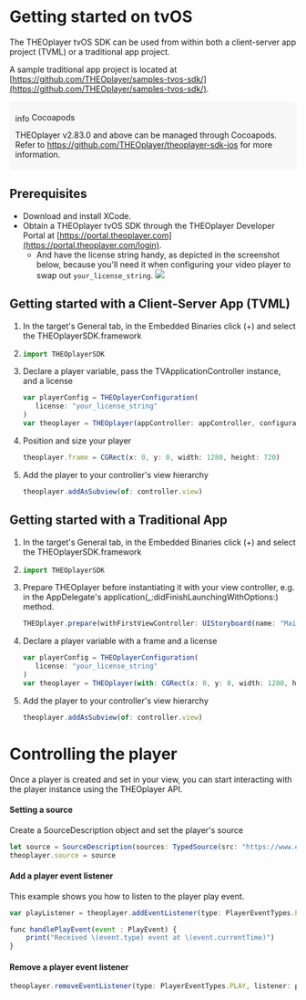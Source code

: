 # Getting started on tvOS

The THEOplayer tvOS SDK can be used from within both a client-server app project (TVML) or a traditional app project.

A sample traditional app project is located at [https://github.com/THEOplayer/samples-tvos-sdk/](https://github.com/THEOplayer/samples-tvos-sdk/).

<div style="background: #f7f7f7; padding: 5px 10px 5px 10px; border-radius: 5px 5px; margin-bottom: 20px;">
<p style="margin-bottom: 10px;"><span class="material-icons" style="font-size: 1em; position: relative; top: 2px;">info</span> Cocoapods</p>
<p>THEOplayer v2.83.0 and above can be managed through Cocoapods. Refer to <a href="https://github.com/THEOplayer/theoplayer-sdk-ios" target="_blank">https://github.com/THEOplayer/theoplayer-sdk-ios</a> for more information.</p>
</div>

## Prerequisites

- Download and install XCode.
- Obtain a THEOplayer tvOS SDK through the THEOplayer Developer Portal at [https://portal.theoplayer.com](https://portal.theoplayer.com/login).
  - And have the license string handy, as depicted in the screenshot below, because you'll need it when configuring your video player to swap out `your_license_string`.
    ![](https://cdn.theoplayer.com/images/git/theoplayer-ios-sdk-license-string.png)

## Getting started with a Client-Server App (TVML)

1.  In the target's General tab, in the Embedded Binaries click (+) and select the THEOplayerSDK.framework
2.  ```js
    import THEOplayerSDK
    ```

3.  Declare a player variable, pass the TVApplicationController instance, and a license

    ```js
    var playerConfig = THEOplayerConfiguration(
       license: "your_license_string"
    )
    var theoplayer = THEOplayer(appController: appController, configuration: playerConfig)
    ```

4.  Position and size your player

    ```js
    theoplayer.frame = CGRect(x: 0, y: 0, width: 1280, height: 720)
    ```

5.  Add the player to your controller's view hierarchy

    ```js
    theoplayer.addAsSubview(of: controller.view)
    ```

## Getting started with a Traditional App

1.  In the target's General tab, in the Embedded Binaries click (+) and select the THEOplayerSDK.framework
2.  ```js
    import THEOplayerSDK
    ```

3.  Prepare THEOplayer before instantiating it with your view controller, e.g. in the AppDelegate's application(\_:didFinishLaunchingWithOptions:) method.

    ```js
    THEOplayer.prepare(withFirstViewController: UIStoryboard(name: "Main", bundle: nil).instantiateInitialViewController())
    ```

4.  Declare a player variable with a frame and a license

    ```js
    var playerConfig = THEOplayerConfiguration(
       license: "your_license_string"
    )
    var theoplayer = THEOplayer(with: CGRect(x: 0, y: 0, width: 1280, height: 720), configuration: playerConfig)
    ```

5.  Add the player to your controller's view hierarchy

    ```js
    theoplayer.addAsSubview(of: controller.view)
    ```

# Controlling the player

Once a player is created and set in your view, you can start interacting with the player instance using the THEOplayer API.

#### Setting a source

Create a SourceDescription object and set the player's source

```js
let source = SourceDescription(sources: TypedSource(src: "https://www.examples.com/index.m3u8", type: "application/x-mpegurl"))
theoplayer.source = source
```

#### Add a player event listener

This example shows you how to listen to the player play event.

```js
var playListener = theoplayer.addEventListener(type: PlayerEventTypes.PLAY, listener: handlePlayEvent)

func handlePlayEvent(event : PlayEvent) {
    print("Received \(event.type) event at \(event.currentTime)")
}
```

#### Remove a player event listener

```js
theoplayer.removeEventListener(type: PlayerEventTypes.PLAY, listener: playListener)
```

